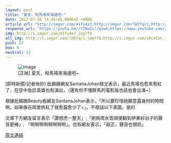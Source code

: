 ```yaml
---
layout: post
title: "夏天，和馬場來海邊吧~"
date: 2017-07-28 14:45:05.099642 +0800
article_url: "http://imgur.com/41fy4xJ;http://imgur.com/lHIfqri;http://imgur.com/vhC4Isc;http://imgur.com/uxc8Yjv;http://imgur.com/OwVqA24;http://imgur.com/pp1YXT9;http://imgur.com/b4nNtaQ;http://imgur.com/2wCt7KV;http://imgur.com/9hwPoOd;http://imgur.com/uI065UY;http://imgur.com/7RwTWef;http://imgur.com/vPsUYvA;http://imgur.com/GPHrRAB;http://imgur.com/7LdZkr8;http://imgur.com/K9inpqY;http://imgur.com/3exx5WU;http://imgur.com/yUSFFp6;http://imgur.com/NkhgU1Y;http://imgur.com/H6eNwUV;https://www.youtube.com/watch?v=1qDsWmYFrHs"
response_url: "https://youtu.be//YIAwIv//qiw4;https://www.youtube.com//watch//v//3z8RfJervao;https://www.youtube.com//watch//v//pgz4CKPqK_Y;http://i.imgur.com//82CB5cc.jpg"
img: http://i.imgur.com/41fy4xJ.jpg?fb
all_img: http://i.imgur.com/lHIfqri.jpg?fb;http://i.imgur.com/vhC4Isc.jpg?fb;http://i.imgur.com/uxc8Yjv.jpg?fb;http://i.imgur.com/OwVqA24.jpg?fb;http://i.imgur.com/pp1YXT9.jpg?fb;http://i.imgur.com/b4nNtaQ.jpg?fb;http://i.imgur.com/2wCt7KV.jpg?fb;http://i.imgur.com/9hwPoOd.jpg?fb;http://i.imgur.com/uI065UY.jpg?fb;http://i.imgur.com/7RwTWef.jpg?fb;http://i.imgur.com/vPsUYvA.jpg?fb;http://i.imgur.com/GPHrRAB.jpg?fb;http://i.imgur.com/7LdZkr8.jpg?fb;http://i.imgur.com/K9inpqY.jpg?fb;http://i.imgur.com/3exx5WU.jpg?fb;http://i.imgur.com/yUSFFp6.jpg?fb;http://i.imgur.com/NkhgU1Y.jpg?fb;http://i.imgur.com/H6eNwUV.jpg?fb;https://i.ytimg.com/vi/1qDsWmYFrHs/maxresdefault.jpg;http://i.imgur.com//82CB5cc.jpg
push: 57
boo: 0
neutral: 13
---
```


<figure>
<img src="http://i.imgur.com/41fy4xJ.jpg?fb" alt="image">
<figcaption>
[正妹] 夏天，和馬場來海邊吧~
</figcaption>
</figure>



[即時新聞/記者快抄] 批踢踢網友SantanaJohan發文表示，最近馬場也愈來愈紅了，在空中急診英雄也有演出，（還有你不懂群馬的電影版也該也會出演~）

根據批踢踢Beauty板網友SantanaJohan表示，「所以要珍惜她願意露身材的時間啊，如果像吉岡里帆紅了就愈露愈少了~」。不廢話以下美圖，是的

文章下方網友留言表示「讚想虎一整天」;「剛剛爬水管順便翻到伊東紗冶子的聲音更棒」; 「啊啊啊啊啊啊啊啊」。也有網友表示，「超正，聲音也很奶」

<a href = "https://www.ptt.cc/bbs/Beauty/M.1500903532.A.347.html">原文連結</a>

